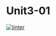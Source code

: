 # Unit3-01
[![linter](https://github.com/DavidP-H/Unit3-01/workflows/linter/badge.svg)](https://github.com/marketplace/actions/super-linter)
